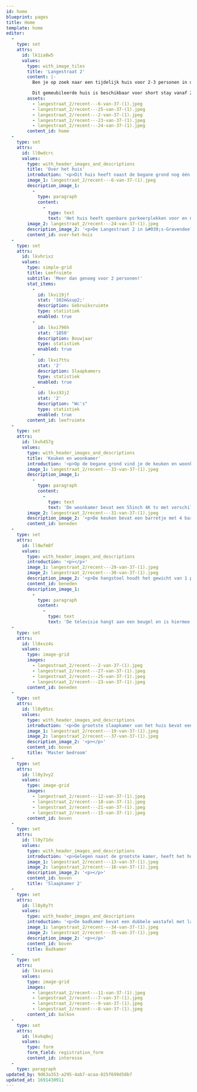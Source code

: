 ```yaml
---
id: home
blueprint: pages
title: Home
template: home
editor:
  -
    type: set
    attrs:
      id: lk1ia8w5
      values:
        type: with_image_tiles
        title: 'Langestraat 2'
        content: |-
          Ben je op zoek naar een tijdelijk huis voor 2-3 personen in de omgeving van Dordrecht / Rotterdam , dan is dit huis in 's-Gravendeel echt wat voor jou! Dit huis komt volledig gemeubileerd vrij voor een periode van maximaal 4 maanden. Ideaal voor expats of als overbrugging naar een ander huis. Het ligt 10 minuten fietsen (of met de auto) van Dordrecht, op het eiland: de Hoeksche waard. De Langestraat 2 in 's-Gravendeel is in het hart van het centrum. Even snel naar de supermarkt? Dat is geen probleem! De Jumbo en Albert Heijn zijn op 1 minuut loopafstand, net als de bushalte en andere winkeltjes. Je kijkt uit op de grote kerk, op de kop van de kreek.

          Dit gemeubileerde huis is beschikbaar voor short stay vanaf 21 augustus 2023 tot en met 21 december 2023.
        assets:
          - langestraat_2/recent---6-van-37-(1).jpeg
          - langestraat_2/recent---25-van-37-(1).jpeg
          - langestraat_2/recent---2-van-37-(1).jpeg
          - langestraat_2/recent---23-van-37-(1).jpeg
          - langestraat_2/recent---24-van-37-(1).jpeg
        content_id: home
  -
    type: set
    attrs:
      id: ll0wdcrc
      values:
        type: with_header_images_and_descriptions
        title: 'Over het huis'
        introduction: '<p>Dit huis heeft naast de begane grond nog één verdieping erboven. Met zo&#039;n 102m2 gebruiksruimte en een totaal oppervlakte van 132m2, is dit ideaal voor 2 personen of een stel met een kind. Het bevat een balkon wat start boven de hal en doorloopt tot en met de fietsenschuur.</p><p>Het gehele huis is geïsoleerd en bevat zonnepanelen. Bij normaal gebruik van de voorzieningen is het hierdoor nagenoeg energie-neutraal.</p><blockquote><p><strong>Short Stay prijs voor het gemeubileerde huis: € 1750,- incl. gas/water/licht/internet - p/m</strong></p></blockquote>'
        image_1: langestraat_2/recent---6-van-37-(1).jpeg
        description_image_1:
          -
            type: paragraph
            content:
              -
                type: text
                text: 'Het huis heeft openbare parkeerplekken voor en naast het huis. Deze zijn gratis te gebruiken. De gordijnen zijn daarbij naar eigen wens en hoogte in te stellen. De bovenverdieping heeft draai-/kiepramen.'
        image_2: langestraat_2/recent---24-van-37-(1).jpeg
        description_image_2: '<p>De Langestraat 2 in &#039;s-Gravendeel ligt in het centrum, je kijkt hierbij uit op de grote kerk en ligt op steenworp afstand van verschillende supermarkten, Voorwinden en de Kreek.</p>'
        content_id: over-het-huis
  -
    type: set
    attrs:
      id: lkvhrixz
      values:
        type: simple-grid
        title: Leefruimte
        subtitle: 'Meer dan genoeg voor 2 personen!'
        stat_items:
          -
            id: lkvi19jf
            stat: '102m&sup2;'
            description: Gebruiksruimte
            type: statistiek
            enabled: true
          -
            id: lkvi796h
            stat: '1850'
            description: Bouwjaar
            type: statistiek
            enabled: true
          -
            id: lkvi7ttu
            stat: '2'
            description: Slaapkamers
            type: statistiek
            enabled: true
          -
            id: lkvi93j2
            stat: '2'
            description: "Wc's"
            type: statistiek
            enabled: true
        content_id: leefruimte
  -
    type: set
    attrs:
      id: lkvh457g
      values:
        type: with_header_images_and_descriptions
        title: 'Keuken en woonkamer'
        introduction: '<p>Op de begane grond vind je de keuken en woonkamer. Deze zijn aangrenzend en worden deels gescheiden met een barretje. De gehele begane grond bevat een ruimte van 67m2.</p>'
        image_1: langestraat_2/recent---33-van-37-(1).jpeg
        description_image_1:
          -
            type: paragraph
            content:
              -
                type: text
                text: 'De woonkamer bevat een 55inch 4K tv met verschillende beschikbare apps als: NPO, Videoland, Netflix, Pathé thuis, Disney+, NLZiet etc. In de woonkamer vind je naast de televisie ook de eetkamertafel, zit hangmat en verschillende kasten om spullen in op te bergen.'
        image_2: langestraat_2/recent---31-van-37-(1).jpeg
        description_image_2: '<p>De keuken bevat een barretje met 4 barkrukken. Ook kun je hier de potten, pannen en ander kookgerei vinden. Naast de standaard potten, pannen, borden, glazen en mokken, bevat de keuken ook:</p><p>6 pits gasfornuis, vaatwasser, koelkast &amp; vriezer, koffiezetapparaat, waterkoker, broodrooster, oven en magnetron.</p>'
        content_id: beneden
  -
    type: set
    attrs:
      id: ll0wfm8f
      values:
        type: with_header_images_and_descriptions
        introduction: '<p></p>'
        image_1: langestraat_2/recent---29-van-37-(1).jpeg
        image_2: langestraat_2/recent---30-van-37-(1).jpeg
        description_image_2: '<p>De hangstoel houdt het gewicht van 1 persoon en is de ideale plek om een film te kijken of een boek te lezen.</p>'
        content_id: beneden
        description_image_1:
          -
            type: paragraph
            content:
              -
                type: text
                text: 'De televisie hangt aan een beugel en is hiermee alle kanten op te draaien. Aan de eetkamertafel staan 4 stoelen, tevens zijn er 2 extra stoelen te vinden in de schuur.'
  -
    type: set
    attrs:
      id: ll0xvz4s
      values:
        type: image-grid
        images:
          - langestraat_2/recent---2-van-37-(1).jpeg
          - langestraat_2/recent---27-van-37-(1).jpeg
          - langestraat_2/recent---25-van-37-(1).jpeg
          - langestraat_2/recent---23-van-37-(1).jpeg
        content_id: beneden
  -
    type: set
    attrs:
      id: ll0y05zc
      values:
        type: with_header_images_and_descriptions
        introduction: '<p>De grootste slaapkamer van het huis bevat een tweepersoonsbed en een dubbele IKEA PAX-kast. In de kast vind je verschillende planken, lades en een gedeelte om kleding op te hangen aan kledinghangers.</p><p>Ook bevat deze kamer een plafond ventilator met lamp. De ventilator en lamp zijn beiden met een timer in te stellen.</p><p>Schuin tegenover de slaapkamer, vind je de wc van de bovenverdieping. Aan de andere kant, boven de trap, hangen nog 2 kasten aan het plafond waar overige kleding en spullen opgeborgen kunnen worden.</p><p>De bovenverdieping bevat een gebruiksruimte van 35m2.</p>'
        image_1: langestraat_2/recent---19-van-37-(1).jpeg
        image_2: langestraat_2/recent---37-van-37-(1).jpeg
        description_image_2: '<p></p>'
        content_id: boven
        title: 'Master bedroom'
  -
    type: set
    attrs:
      id: ll0y3vy2
      values:
        type: image-grid
        images:
          - langestraat_2/recent---12-van-37-(1).jpeg
          - langestraat_2/recent---18-van-37-(1).jpeg
          - langestraat_2/recent---21-van-37-(1).jpeg
          - langestraat_2/recent---15-van-37-(1).jpeg
        content_id: boven
  -
    type: set
    attrs:
      id: ll0y71dx
      values:
        type: with_header_images_and_descriptions
        introduction: '<p>Gelegen naast de grootste kamer, heeft het huis ook een kleinere slaapkamer. Deze slaapkamer bevat een bureau, bureaustoelen, een persoonsbed en een smalle kast in de muur. Je kunt deze kamer hierdoor ook goed inzetten als thuiswerkplek.</p>'
        image_1: langestraat_2/recent---13-van-37-(1).jpeg
        image_2: langestraat_2/recent---16-van-37-(1).jpeg
        description_image_2: '<p></p>'
        content_id: boven
        title: 'Slaapkamer 2'
  -
    type: set
    attrs:
      id: ll0y8y7t
      values:
        type: with_header_images_and_descriptions
        introduction: '<p>De badkamer bevat een dubbele wastafel met lades, een hoge, smalle hangkast en een staande vakkenkast. In de hoek van de badkamer vind je de douchecabine met een regendouche douchekop en een hand douchekop.</p>'
        image_1: langestraat_2/recent---34-van-37-(1).jpeg
        image_2: langestraat_2/recent---35-van-37-(1).jpeg
        description_image_2: '<p></p>'
        content_id: boven
        title: Badkamer
  -
    type: set
    attrs:
      id: lkvienxi
      values:
        type: image-grid
        images:
          - langestraat_2/recent---11-van-37-(1).jpeg
          - langestraat_2/recent---7-van-37-(1).jpeg
          - langestraat_2/recent---9-van-37-(1).jpeg
          - langestraat_2/recent---8-van-37-(1).jpeg
        content_id: balkon
  -
    type: set
    attrs:
      id: lkvkq8oj
      values:
        type: form
        form_field: registration_form
        content_id: interesse
  -
    type: paragraph
updated_by: 9d63a353-a295-4ab7-acaa-025f699d58b7
updated_at: 1691430911
---
```

